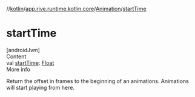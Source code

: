 //[kotlin](../../../index.md)/[app.rive.runtime.kotlin.core](../index.md)/[Animation](index.md)/[startTime](start-time.md)



# startTime  
[androidJvm]  
Content  
val [startTime](start-time.md): [Float](https://kotlinlang.org/api/latest/jvm/stdlib/kotlin/-float/index.html)  
More info  


Return the offset in frames to the beginning of an animations. Animations will start playing from here.

  



